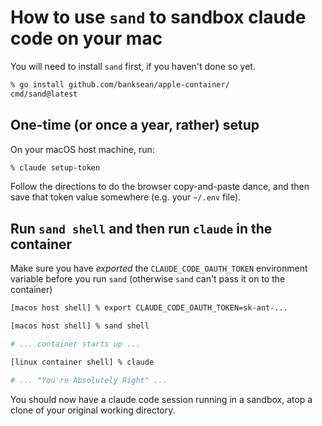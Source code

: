 # How to use `sand` to sandbox claude code on your mac

You will need to install `sand` first, if you haven't done so yet.

```sh
% go install github.com/banksean/apple-container/
cmd/sand@latest
```

## One-time (or once a year, rather) setup

On your macOS host machine, run:

```sh
% claude setup-token
```

Follow the directions to do the browser copy-and-paste dance, and then save that token value somewhere (e.g. your `~/.env` file).

## Run `sand shell` and then run `claude` in the container

Make sure you have _exported_ the `CLAUDE_CODE_OAUTH_TOKEN` environment variable before you run `sand` (otherwise `sand` can't pass it on to the container)

```sh
[macos host shell] % export CLAUDE_CODE_OAUTH_TOKEN=sk-ant-...

[macos host shell] % sand shell 

# ... container starts up ...

[linux container shell] % claude

# ... "You're Absolutely Right" ...
```

You should now have a claude code session running in a sandbox, atop a clone of your original working directory. 
